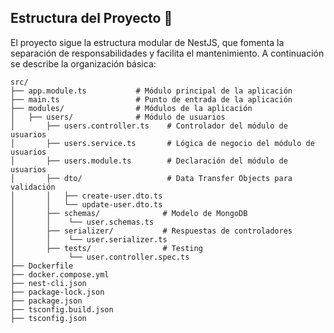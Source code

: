 ## Estructura del Proyecto 📂

El proyecto sigue la estructura modular de NestJS, que fomenta la separación de responsabilidades y facilita el mantenimiento. A continuación se describe la organización básica:

```plaintext
src/
├── app.module.ts           # Módulo principal de la aplicación
├── main.ts                 # Punto de entrada de la aplicación
├── modules/                # Módulos de la aplicación
│   ├── users/              # Módulo de usuarios
│       ├── users.controller.ts    # Controlador del módulo de usuarios
│       ├── users.service.ts       # Lógica de negocio del módulo de usuarios
│       ├── users.module.ts        # Declaración del módulo de usuarios
│       ├── dto/                   # Data Transfer Objects para validación
│       │   ├── create-user.dto.ts
│       │   └── update-user.dto.ts
│       ├── schemas/              # Modelo de MongoDB
│       │    └── user.schemas.ts
│       ├── serializer/           # Respuestas de controladores
│       │    └── user.serializer.ts    
│       ├── tests/                # Testing
│            └── user.controller.spec.ts    
├── Dockerfile
├── docker.compose.yml   
├── nest-cli.json 
├── package-lock.json 
├── package.json
├── tsconfig.build.json
├── tsconfig.json